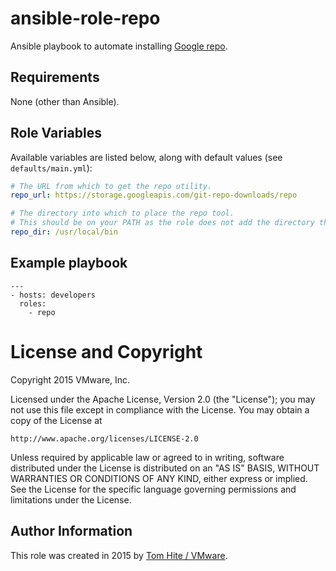 # ansible-role-repo

Ansible playbook to automate installing
[Google repo](https://code.google.com/p/git-repo/).

## Requirements

None (other than Ansible).

## Role Variables

Available variables are listed below, along with default values (see `defaults/main.yml`):

```yaml
# The URL from which to get the repo utility.
repo_url: https://storage.googleapis.com/git-repo-downloads/repo

# The directory into which to place the repo tool.
# This should be on your PATH as the role does not add the directory thereto.
repo_dir: /usr/local/bin
```

## Example playbook

```
---
- hosts: developers
  roles:
    - repo
```

# License and Copyright
 
Copyright 2015 VMware, Inc.

Licensed under the Apache License, Version 2.0 (the "License");
you may not use this file except in compliance with the License.
You may obtain a copy of the License at

    http://www.apache.org/licenses/LICENSE-2.0

Unless required by applicable law or agreed to in writing, software
distributed under the License is distributed on an "AS IS" BASIS,
WITHOUT WARRANTIES OR CONDITIONS OF ANY KIND, either express or implied.
See the License for the specific language governing permissions and
limitations under the License.

## Author Information

This role was created in 2015 by [Tom Hite / VMware](http://www.vmware.com/).
